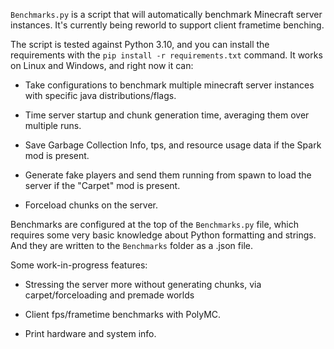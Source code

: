 

`Benchmarks.py` is a script that will automatically benchmark Minecraft server instances. It's currently being reworld to support client frametime benching. 

The script is tested against Python 3.10, and you can install the requirements with the `pip install -r requirements.txt` command. It works on Linux and Windows, and right now it can:

- Take configurations to benchmark multiple minecraft server instances with specific java distributions/flags.

- Time server startup and chunk generation time, averaging them over multiple runs.

- Save Garbage Collection Info, tps, and resource usage data if the Spark mod is present.

- Generate fake players and send them running from spawn to load the server if the "Carpet" mod is present.

- Forceload chunks on the server.


Benchmarks are configured at the top of the `Benchmarks.py` file, which requires some very basic knowledge about Python formatting and strings. And they are written to the `Benchmarks` folder as a .json file.

Some work-in-progress features:

- Stressing the server more without generating chunks, via carpet/forceloading and premade worlds

- Client fps/frametime benchmarks with PolyMC.

- Print hardware and system info.
